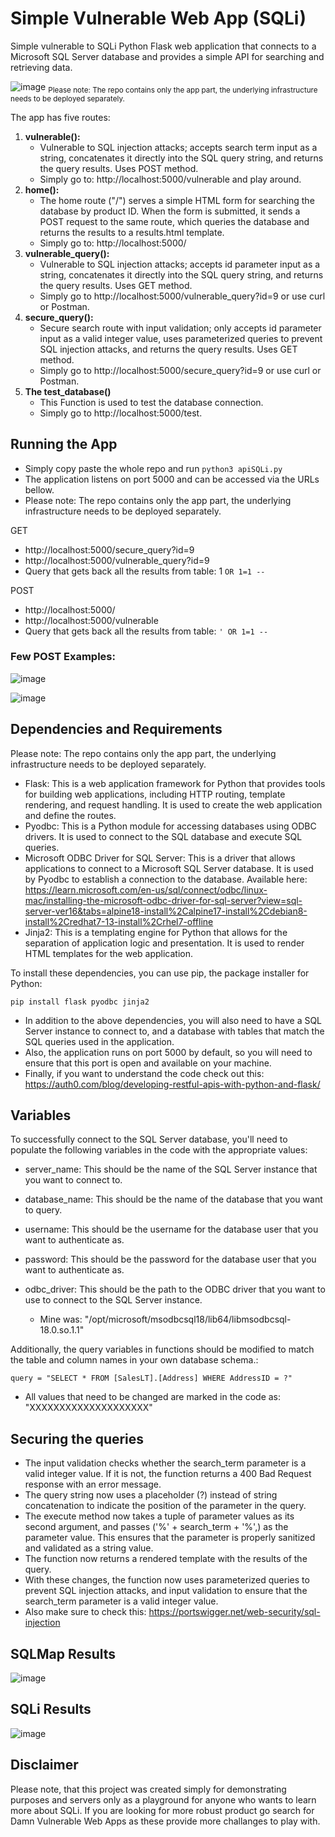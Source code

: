 # Simple Vulnerable Web App (SQLi)
Simple vulnerable to SQLi Python Flask web application that connects to a Microsoft SQL Server database and provides a simple API for searching and retrieving data.

![image](https://user-images.githubusercontent.com/121772502/231738945-201f9836-f6ab-45d1-8107-6d47413ea1af.png)
<sub>Please note: The repo contains only the app part, the underlying infrastructure needs to be deployed separately.</sub>

The app has five routes:

 1. **vulnerable():** 
    - Vulnerable to SQL injection attacks; accepts search term input as a string, concatenates it directly into the SQL query string, and returns the query results. Uses POST method. 
    - Simply go to: http://localhost:5000/vulnerable and play around.
 2. **home():** 
    - The home route ("/") serves a simple HTML form for searching the database by product ID. When the form is submitted, it sends a POST request to the same route, which queries the database and returns the results to a results.html template. 
    - Simply go to: http://localhost:5000/
3. **vulnerable_query():** 
    - Vulnerable to SQL injection attacks; accepts id parameter input as a string, concatenates it directly into the SQL query string, and returns the query results. Uses GET method. 
    - Simply go to http://localhost:5000/vulnerable_query?id=9 or use curl or Postman.
4. **secure_query():** 
    - Secure search route with input validation; only accepts id parameter input as a valid integer value, uses parameterized queries to prevent SQL injection attacks, and returns the query results. Uses GET method. 
    - Simply go to http://localhost:5000/secure_query?id=9 or use curl or Postman.
5. **The test_database()** 
    - This Function is used to test the database connection. 
    - Simply go to http://localhost:5000/test.

## Running the App

- Simply copy paste the whole repo and run ```python3 apiSQLi.py```
- The application listens on port 5000 and can be accessed via the URLs bellow.
- Please note: The repo contains only the app part, the underlying infrastructure needs to be deployed separately.

GET
- http://localhost:5000/secure_query?id=9
- http://localhost:5000/vulnerable_query?id=9
- Query that gets back all the results from table: 1 ```OR 1=1 --```

POST
- http://localhost:5000/
- http://localhost:5000/vulnerable
- Query that gets back all the results from table: ```' OR 1=1 --```

### Few POST Examples:

![image](https://user-images.githubusercontent.com/121772502/231851870-3b52f8d1-f183-4ea8-9cd2-122c5238639d.png)

![image](https://user-images.githubusercontent.com/121772502/231852002-f0abdd22-40cf-455b-9f80-84ac4f21ac0d.png)


## Dependencies and Requirements

Please note: The repo contains only the app part, the underlying infrastructure needs to be deployed separately.

- Flask: This is a web application framework for Python that provides tools for building web applications, including HTTP routing, template rendering, and request handling. It is used to create the web application and define the routes.
- Pyodbc: This is a Python module for accessing databases using ODBC drivers. It is used to connect to the SQL database and execute SQL queries.
- Microsoft ODBC Driver for SQL Server: This is a driver that allows applications to connect to a Microsoft SQL Server database. It is used by Pyodbc to establish a connection to the database. Available here: https://learn.microsoft.com/en-us/sql/connect/odbc/linux-mac/installing-the-microsoft-odbc-driver-for-sql-server?view=sql-server-ver16&tabs=alpine18-install%2Calpine17-install%2Cdebian8-install%2Credhat7-13-install%2Crhel7-offline
- Jinja2: This is a templating engine for Python that allows for the separation of application logic and presentation. It is used to render HTML templates for the web application.

To install these dependencies, you can use pip, the package installer for Python:

```
pip install flask pyodbc jinja2
```

- In addition to the above dependencies, you will also need to have a SQL Server instance to connect to, and a database with tables that match the SQL queries used in the application.
- Also, the application runs on port 5000 by default, so you will need to ensure that this port is open and available on your machine.
- Finally, if you want to understand the code check out this: https://auth0.com/blog/developing-restful-apis-with-python-and-flask/

## Variables

To successfully connect to the SQL Server database, you'll need to populate the following variables in the code with the appropriate values:

- server_name: This should be the name of the SQL Server instance that you want to connect to.
- database_name: This should be the name of the database that you want to query.
- username: This should be the username for the database user that you want to authenticate as.
- password: This should be the password for the database user that you want to authenticate as.
- odbc_driver: This should be the path to the ODBC driver that you want to use to connect to the SQL Server instance. 

    - Mine was: "/opt/microsoft/msodbcsql18/lib64/libmsodbcsql-18.0.so.1.1"

Additionally, the query variables in functions should be modified to match the table and column names in your own database schema.:

```
query = "SELECT * FROM [SalesLT].[Address] WHERE AddressID = ?"
```

- All values that need to be changed are marked in the code as: "XXXXXXXXXXXXXXXXXXXX"

## Securing the queries

-  The input validation checks whether the search_term parameter is a valid integer value. If it is not, the function returns a 400 Bad Request response with an error message.
- The query string now uses a placeholder (?) instead of string concatenation to indicate the position of the parameter in the query.
- The execute method now takes a tuple of parameter values as its second argument, and passes ('%' + search_term + '%',) as the parameter value. This ensures that the parameter is properly sanitized and validated as a string value.
- The function now returns a rendered template with the results of the query.
- With these changes, the function now uses parameterized queries to prevent SQL injection attacks, and input validation to ensure that the search_term parameter is a valid integer value.
- Also make sure to check this: https://portswigger.net/web-security/sql-injection

## SQLMap Results

![image](https://user-images.githubusercontent.com/121772502/231740531-17eff377-197d-437c-a758-74c4289a85b1.png)

## SQLi Results

![image](https://user-images.githubusercontent.com/121772502/231852130-71fe4527-7ec3-4adc-b58d-ad9fdf5d4f06.png)


## Disclaimer
Please note, that this project was created simply for demonstrating purposes and servers only as a playground for anyone who wants to learn more about SQLi. If you are looking for more robust product go search for Damn Vulnerable Web Apps as these provide more challanges to play with. 
